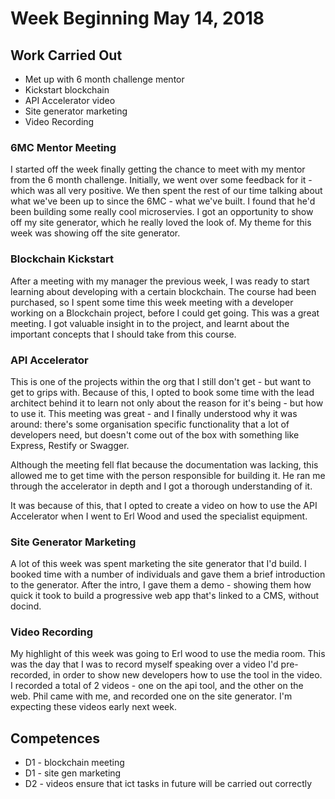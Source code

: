 # Week Beginning May 14, 2018

## Work Carried Out
* Met up with 6 month challenge mentor
* Kickstart blockchain
* API Accelerator video
* Site generator marketing
* Video Recording

### 6MC Mentor Meeting
I started off the week finally getting the chance to meet with my mentor from the 6 month challenge. Initially, we went over some feedback for it - which was all very positive. We then spent the rest of our time talking about what we've been up to since the 6MC - what we've built. I found that he'd been building some really cool microservies. I got an opportunity to show off my site generator, which he really loved the look of. My theme for this week was showing off the site generator.

### Blockchain Kickstart
After a meeting with my manager the previous week, I was ready to start learning about developing with a certain blockchain. The course had been purchased, so I spent some time this week meeting with a developer working on a Blockchain project, before I could get going. This was a great meeting. I got valuable insight in to the project, and learnt about the important concepts that I should take from this course.

### API Accelerator
This is one of the projects within the org that I still don't get - but want to get to grips with. Because of this, I opted to book some time with the lead architect behind it to learn not only about the reason for it's being - but how to use it. This meeting was great - and I finally understood why it was around: there's some organisation specific functionality that a lot of developers need, but doesn't come out of the box with something like Express, Restify or Swagger.

Although the meeting fell flat because the documentation was lacking, this allowed me to get time with the person responsible for building it. He ran me through the accelerator in depth and I got a thorough understanding of it.

It was because of this, that I opted to create a video on how to use the API Accelerator when I went to Erl Wood and used the specialist equipment.

### Site Generator Marketing
A lot of this week was spent marketing the site generator that I'd build. I booked time with a number of individuals and gave them a brief introduction to the generator. After the intro, I gave them a demo - showing them how quick it took to build a progressive web app that's linked to a CMS, without docind.

### Video Recording
My highlight of this week was going to Erl wood to use the media room. This was the day that I was to record myself speaking over a video I'd pre-recorded, in order to show new developers how to use the tool in the video. I recorded a total of 2 videos - one on the api tool, and the other on the web. Phil came with me, and recorded one on the site generator. I'm expecting these videos early next week.

## Competences
* D1 - blockchain meeting
* D1 - site gen marketing
* D2 - videos ensure that ict tasks in future will be carried out correctly